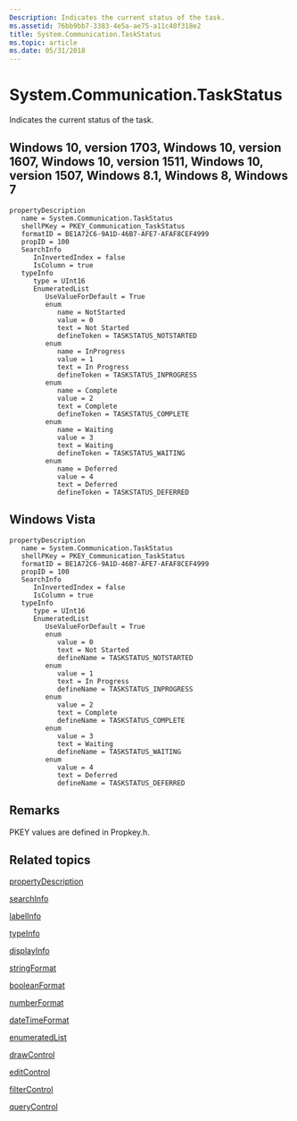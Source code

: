 ```yaml
---
Description: Indicates the current status of the task.
ms.assetid: 76bb9bb7-3383-4e5a-ae75-a11c40f318e2
title: System.Communication.TaskStatus
ms.topic: article
ms.date: 05/31/2018
---
```


# System.Communication.TaskStatus

Indicates the current status of the task.

## Windows 10, version 1703, Windows 10, version 1607, Windows 10, version 1511, Windows 10, version 1507, Windows 8.1, Windows 8, Windows 7

```
propertyDescription
   name = System.Communication.TaskStatus
   shellPKey = PKEY_Communication_TaskStatus
   formatID = BE1A72C6-9A1D-46B7-AFE7-AFAF8CEF4999
   propID = 100
   SearchInfo
      InInvertedIndex = false
      IsColumn = true
   typeInfo
      type = UInt16
      EnumeratedList
         UseValueForDefault = True
         enum
            name = NotStarted
            value = 0
            text = Not Started
            defineToken = TASKSTATUS_NOTSTARTED
         enum
            name = InProgress
            value = 1
            text = In Progress
            defineToken = TASKSTATUS_INPROGRESS
         enum
            name = Complete
            value = 2
            text = Complete
            defineToken = TASKSTATUS_COMPLETE
         enum
            name = Waiting
            value = 3
            text = Waiting
            defineToken = TASKSTATUS_WAITING
         enum
            name = Deferred
            value = 4
            text = Deferred
            defineToken = TASKSTATUS_DEFERRED
```

## Windows Vista

```
propertyDescription
   name = System.Communication.TaskStatus
   shellPKey = PKEY_Communication_TaskStatus
   formatID = BE1A72C6-9A1D-46B7-AFE7-AFAF8CEF4999
   propID = 100
   SearchInfo
      InInvertedIndex = false
      IsColumn = true
   typeInfo
      type = UInt16
      EnumeratedList
         UseValueForDefault = True
         enum
            value = 0
            text = Not Started
            defineName = TASKSTATUS_NOTSTARTED
         enum
            value = 1
            text = In Progress
            defineName = TASKSTATUS_INPROGRESS
         enum
            value = 2
            text = Complete
            defineName = TASKSTATUS_COMPLETE
         enum
            value = 3
            text = Waiting
            defineName = TASKSTATUS_WAITING
         enum
            value = 4
            text = Deferred
            defineName = TASKSTATUS_DEFERRED
```

## Remarks

PKEY values are defined in Propkey.h.

## Related topics

<dl> <dt>

[propertyDescription](./propdesc-schema-propertydescription.md)
</dt> <dt>

[searchInfo](./propdesc-schema-searchinfo.md)
</dt> <dt>

[labelInfo](./propdesc-schema-labelinfo.md)
</dt> <dt>

[typeInfo](./propdesc-schema-typeinfo.md)
</dt> <dt>

[displayInfo](./propdesc-schema-displayinfo.md)
</dt> <dt>

[stringFormat](./propdesc-schema-stringformat.md)
</dt> <dt>

[booleanFormat](./propdesc-schema-booleanformat.md)
</dt> <dt>

[numberFormat](./propdesc-schema-numberformat.md)
</dt> <dt>

[dateTimeFormat](./propdesc-schema-datetimeformat.md)
</dt> <dt>

[enumeratedList](./propdesc-schema-enumeratedlist.md)
</dt> <dt>

[drawControl](./propdesc-schema-drawcontrol.md)
</dt> <dt>

[editControl](./propdesc-schema-editcontrol.md)
</dt> <dt>

[filterControl](./propdesc-schema-filtercontrol.md)
</dt> <dt>

[queryControl](./propdesc-schema-querycontrol.md)
</dt> </dl>

 

 